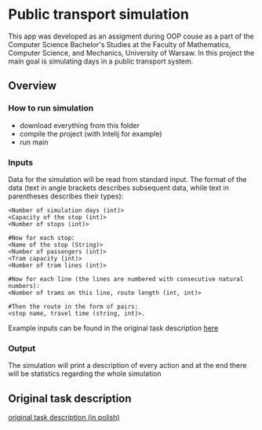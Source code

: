 # Public transport simulation

This app was developed as an assigment during OOP couse as a part of the Computer Science Bachelor's Studies at the Faculty of Mathematics, Computer Science, and Mechanics, University of Warsaw.
In this project the main goal is simulating days in a public transport system.

## Overview
### How to run simulation
- download everything from this folder
- compile the project (with Intelij for example)
- run main

### Inputs
Data for the simulation will be read from standard input. The format of the data (text in angle brackets describes subsequent data, while text in parentheses describes their types):

```
<Number of simulation days (int)>
<Capacity of the stop (int)>
<Number of stops (int)>

#Now for each stop:
<Name of the stop (String)>
<Number of passengers (int)>
<Tram capacity (int)>
<Number of tram lines (int)>

#Now for each line (the lines are numbered with consecutive natural numbers):
<Number of trams on this line, route length (int, int)>

#Then the route in the form of pairs:
<stop name, travel time (string, int)>.
```
Example inputs can be found in the original task description [here](./Public-transport-task-description.pdf)

### Output
The simulation will print a description of every action and at the end there will be statistics regarding the whole simulation

## Original task description
[original task description (in polish)](./Public-transport-task-description.pdf)
